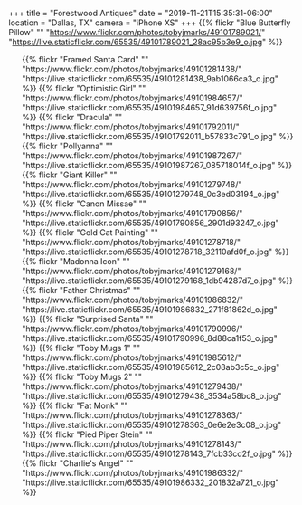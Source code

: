 +++
title = "Forestwood Antiques"
date = "2019-11-21T15:35:31-06:00"
location = "Dallas, TX"
camera = "iPhone XS"
+++
{{% flickr "Blue Butterfly Pillow"
           ""
           "https://www.flickr.com/photos/tobyjmarks/49101789021/"
           "https://live.staticflickr.com/65535/49101789021_28ac95b3e9_o.jpg" %}}
<!--more-->

<div class="container-fluid">
<div class="demo-gallery dark mrb35">
	<ul id="lightgallery" class="list-unstyled row">
<!--
{{% flickr "Cheesecake"
           ""
           "https://www.flickr.com/photos/tobyjmarks/49101987532/"
           "https://live.staticflickr.com/65535/49101987532_ac46979c40_o.jpg" %}}
-->
{{% flickr "Framed Santa Card"
           ""
           "https://www.flickr.com/photos/tobyjmarks/49101281438/"
           "https://live.staticflickr.com/65535/49101281438_9ab1066ca3_o.jpg" %}}
{{% flickr "Optimistic Girl"
           ""
           "https://www.flickr.com/photos/tobyjmarks/49101984657/"
           "https://live.staticflickr.com/65535/49101984657_91d639756f_o.jpg" %}}
{{% flickr "Dracula"
           ""
           "https://www.flickr.com/photos/tobyjmarks/49101792011/"
           "https://live.staticflickr.com/65535/49101792011_b57833c791_o.jpg" %}}
<!--
{{% flickr "The Mummy"
           ""
           "https://www.flickr.com/photos/tobyjmarks/49101792306/"
           "https://live.staticflickr.com/65535/49101792306_1cd665d57e_o.jpg" %}}
-->
{{% flickr "Pollyanna"
           ""
           "https://www.flickr.com/photos/tobyjmarks/49101987267/"
           "https://live.staticflickr.com/65535/49101987267_085718014f_o.jpg" %}}
{{% flickr "Giant Killer"
           ""
           "https://www.flickr.com/photos/tobyjmarks/49101279748/"
           "https://live.staticflickr.com/65535/49101279748_0c3ed03194_o.jpg" %}}
{{% flickr "Canon Missae"
           ""
           "https://www.flickr.com/photos/tobyjmarks/49101790856/"
           "https://live.staticflickr.com/65535/49101790856_2901d93247_o.jpg" %}}
{{% flickr "Gold Cat Painting"
           ""
           "https://www.flickr.com/photos/tobyjmarks/49101278718/"
           "https://live.staticflickr.com/65535/49101278718_32110afd0f_o.jpg" %}}
<!--
{{% flickr "Secret Hearts"
           ""
           "https://www.flickr.com/photos/tobyjmarks/49101281113/"
           "https://live.staticflickr.com/65535/49101281113_08253b6aee_o.jpg" %}}
-->
{{% flickr "Madonna Icon"
           ""
           "https://www.flickr.com/photos/tobyjmarks/49101279168/"
           "https://live.staticflickr.com/65535/49101279168_1db94287d7_o.jpg" %}}
<!--
{{% flickr "Monster Madness"
           ""
           "https://www.flickr.com/photos/tobyjmarks/49101280138/"
           "https://live.staticflickr.com/65535/49101280138_a99d0e7223_o.jpg" %}}
-->
{{% flickr "Father Christmas"
           ""
           "https://www.flickr.com/photos/tobyjmarks/49101986832/"
           "https://live.staticflickr.com/65535/49101986832_271f81862d_o.jpg" %}}
{{% flickr "Surprised Santa"
           ""
           "https://www.flickr.com/photos/tobyjmarks/49101790996/"
           "https://live.staticflickr.com/65535/49101790996_8d88ca1f53_o.jpg" %}}
{{% flickr "Toby Mugs 1"
           ""
           "https://www.flickr.com/photos/tobyjmarks/49101985612/"
           "https://live.staticflickr.com/65535/49101985612_2c08ab3c5c_o.jpg" %}}
{{% flickr "Toby Mugs 2"
           ""
           "https://www.flickr.com/photos/tobyjmarks/49101279438/"
           "https://live.staticflickr.com/65535/49101279438_3534a58bc8_o.jpg" %}}
{{% flickr "Fat Monk"
           ""
           "https://www.flickr.com/photos/tobyjmarks/49101278363/"
           "https://live.staticflickr.com/65535/49101278363_0e6e2e3c08_o.jpg" %}}
{{% flickr "Pied Piper Stein"
           ""
           "https://www.flickr.com/photos/tobyjmarks/49101278143/"
           "https://live.staticflickr.com/65535/49101278143_7fcb33cd2f_o.jpg" %}}
<!--
{{% flickr "The Monster Times"
           ""
           "https://www.flickr.com/photos/tobyjmarks/49101278978/"
           "https://live.staticflickr.com/65535/49101278978_dbb4dbba88_o.jpg" %}}
{{% flickr "Halloween Cookie Cutters"
           ""
           "https://www.flickr.com/photos/tobyjmarks/49101792526/"
           "https://live.staticflickr.com/65535/49101792526_a9b021a6c7_o.jpg" %}}
{{% flickr "Unicorns and Crystal"
           ""
           "https://www.flickr.com/photos/tobyjmarks/49101789726/"
           "https://live.staticflickr.com/65535/49101789726_f4a43048cb_o.jpg" %}}
-->
{{% flickr "Charlie's Angel"
           ""
           "https://www.flickr.com/photos/tobyjmarks/49101986332/"
           "https://live.staticflickr.com/65535/49101986332_201832a721_o.jpg" %}}
	</ul>
</div>
</div>
